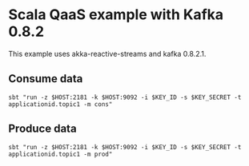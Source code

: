 # Scala QaaS example with Kafka 0.8.2

This example uses akka-reactive-streams and kafka 0.8.2.1.

## Consume data

    sbt "run -z $HOST:2181 -k $HOST:9092 -i $KEY_ID -s $KEY_SECRET -t applicationid.topic1 -m cons"

## Produce data

    sbt "run -z $HOST:2181 -k $HOST:9092 -i $KEY_ID -s $KEY_SECRET -t applicationid.topic1 -m prod"
